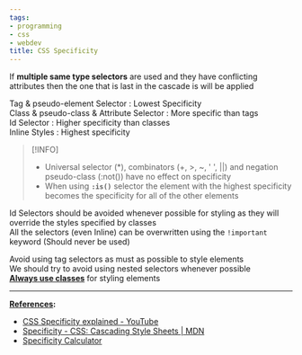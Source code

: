 ```yaml
---
tags:
- programming
- css
- webdev
title: CSS Specificity
---
```


If **multiple same type selectors** are used and they have conflicting attributes then the one that is last in the cascade is will be applied 

Tag & pseudo-element Selector : Lowest Specificity  
Class & pseudo-class & Attribute Selector : More specific than tags  
Id Selector : Higher specificity than classes  
Inline Styles : Highest specificity

 > [!INFO]
 > * Universal selector (\*), combinators (+, >, ~, ' ', ||) and negation pseudo-class (:not()) have no effect on specificity
 > * When using **`:is()`** selector the element with the highest specificity becomes the specificity for all of the other elements

Id Selectors should be avoided whenever possible for styling as they will override the styles specified by classes  
All the selectors (even Inline) can be overwritten using the `!important` keyword (Should never be used)

Avoid using tag selectors as must as possible to style elements  
We should try to avoid using nested selectors whenever possible  
**<u>Always use classes</u>** for styling elements

---

**<u>References</u>:**

* [CSS Specificity explained - YouTube](https://www.youtube.com/watch?v=c0kfcP_nD9E)
* [Specificity - CSS: Cascading Style Sheets | MDN](https://developer.mozilla.org/en-US/docs/Web/CSS/Specificity)
* [Specificity Calculator](https://specificity.keegan.st/)